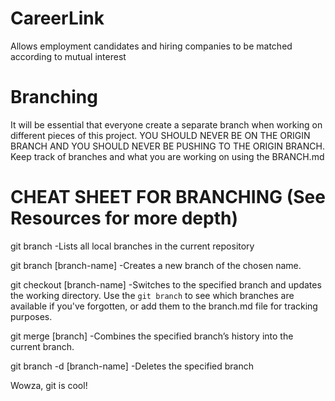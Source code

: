 # CareerLink
Allows employment candidates and hiring companies to be matched according to mutual interest

# Branching
It will be essential that everyone create a separate branch when working on different pieces of this project. YOU SHOULD NEVER BE ON THE ORIGIN BRANCH AND YOU SHOULD NEVER BE PUSHING TO THE ORIGIN BRANCH. 
Keep track of branches and what you are working on using the BRANCH.md

# CHEAT SHEET FOR BRANCHING (See Resources for more depth)

git branch
    -Lists all local branches in the current repository

git branch [branch-name]
    -Creates a new branch of the chosen name.

git checkout [branch-name]
    -Switches to the specified branch and updates the working directory. Use the `git branch` to see which branches are available if you've forgotten, or add them to the branch.md file for tracking purposes.

git merge [branch]
    -Combines the specified branch’s history into the current branch. 

git branch -d [branch-name]
    -Deletes the specified branch


Wowza, git is cool!
